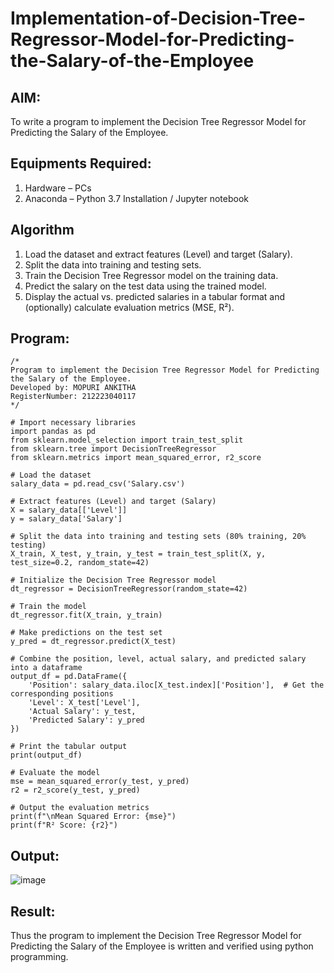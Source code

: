 # Implementation-of-Decision-Tree-Regressor-Model-for-Predicting-the-Salary-of-the-Employee

## AIM:
To write a program to implement the Decision Tree Regressor Model for Predicting the Salary of the Employee.

## Equipments Required:
1. Hardware – PCs
2. Anaconda – Python 3.7 Installation / Jupyter notebook

## Algorithm

1. Load the dataset and extract features (Level) and target (Salary).
2. Split the data into training and testing sets.
3. Train the Decision Tree Regressor model on the training data.
4. Predict the salary on the test data using the trained model.
5. Display the actual vs. predicted salaries in a tabular format and (optionally) calculate evaluation metrics (MSE, R²).

## Program:
```
/*
Program to implement the Decision Tree Regressor Model for Predicting the Salary of the Employee.
Developed by: MOPURI ANKITHA
RegisterNumber: 212223040117 
*/
```
```
# Import necessary libraries
import pandas as pd
from sklearn.model_selection import train_test_split
from sklearn.tree import DecisionTreeRegressor
from sklearn.metrics import mean_squared_error, r2_score

# Load the dataset
salary_data = pd.read_csv('Salary.csv')

# Extract features (Level) and target (Salary)
X = salary_data[['Level']]
y = salary_data['Salary']

# Split the data into training and testing sets (80% training, 20% testing)
X_train, X_test, y_train, y_test = train_test_split(X, y, test_size=0.2, random_state=42)

# Initialize the Decision Tree Regressor model
dt_regressor = DecisionTreeRegressor(random_state=42)

# Train the model
dt_regressor.fit(X_train, y_train)

# Make predictions on the test set
y_pred = dt_regressor.predict(X_test)

# Combine the position, level, actual salary, and predicted salary into a dataframe
output_df = pd.DataFrame({
    'Position': salary_data.iloc[X_test.index]['Position'],  # Get the corresponding positions
    'Level': X_test['Level'],
    'Actual Salary': y_test,
    'Predicted Salary': y_pred
})

# Print the tabular output
print(output_df)

# Evaluate the model
mse = mean_squared_error(y_test, y_pred)
r2 = r2_score(y_test, y_pred)

# Output the evaluation metrics
print(f"\nMean Squared Error: {mse}")
print(f"R² Score: {r2}")
```

## Output:
![image](https://github.com/user-attachments/assets/33e88cb5-7325-44a3-8a44-205570a7e5fb)



## Result:
Thus the program to implement the Decision Tree Regressor Model for Predicting the Salary of the Employee is written and verified using python programming.
